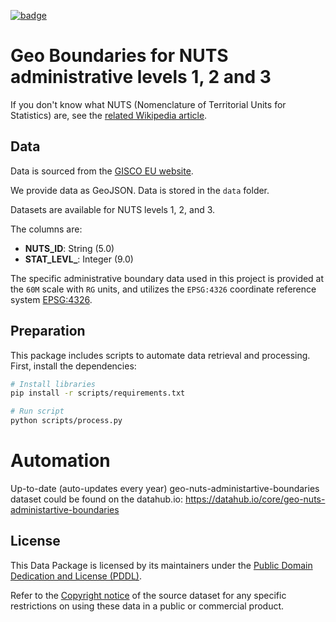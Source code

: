 <a className="gh-badge" href="https://datahub.io/core/geo-nuts-administrative-boundaries"><img src="https://badgen.net/badge/icon/View%20on%20datahub.io/orange?icon=https://datahub.io/datahub-cube-badge-icon.svg&label&scale=1.25" alt="badge" /></a>

# Geo Boundaries for NUTS administrative levels 1, 2 and 3

If you don't know what NUTS (Nomenclature of Territorial Units for Statistics) are, see the [related Wikipedia article](https://en.wikipedia.org/wiki/Nomenclature_of_Territorial_Units_for_Statistics).

## Data

Data is sourced from the [GISCO EU website](https://gisco-services.ec.europa.eu/distribution/v2/nuts/).

We provide data as GeoJSON. Data is stored in the `data` folder.

Datasets are available for NUTS levels 1, 2, and 3.

The columns are:

* **NUTS_ID**: String (5.0)
* **STAT_LEVL_**: Integer (9.0)

The specific administrative boundary data used in this project is provided at the `60M` scale with `RG` units, and utilizes the `EPSG:4326` coordinate reference system [EPSG:4326](https://epsg.io/4326).

## Preparation

This package includes scripts to automate data retrieval and processing.  
First, install the dependencies:

```bash
# Install libraries
pip install -r scripts/requirements.txt

# Run script
python scripts/process.py
```

# Automation
Up-to-date (auto-updates every year) geo-nuts-administartive-boundaries dataset could be found on the datahub.io:
https://datahub.io/core/geo-nuts-administartive-boundaries 

## License

This Data Package is licensed by its maintainers under the [Public Domain Dedication and License (PDDL)](http://opendatacommons.org/licenses/pddl/1.0/).

Refer to the [Copyright notice](http://ec.europa.eu/eurostat/web/gisco/geodata/reference-data/administrative-units-statistical-units) of the source dataset for any specific restrictions on using these data in a public or commercial product.
